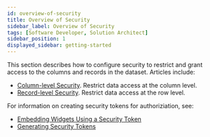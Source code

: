 ```yaml
---
id: overview-of-security
title: Overview of Security
sidebar_label: Overview of Security
tags: [Software Developer, Solution Architect]
sidebar_position: 1
displayed_sidebar: getting-started
---
```


This section describes how to configure security to restrict and grant access to the columns and records in the dataset. Articles include:
* [Column-level Security](column-level-security.md). Restrict data access at the column level. 
* [Record-level Security](record-level-security.md). Restrict data access at the row level. 


For information on creating security tokens for authoriziation, see:
* [Embedding Widgets Using a Security Token](../04-Embedding%20Qrvey%20Widgets/embedding-widgets-security-token.md)
* [Generating Security Tokens](../06-Working%20with%20Qrvey%20APIs/generating-security-tokens.md)
